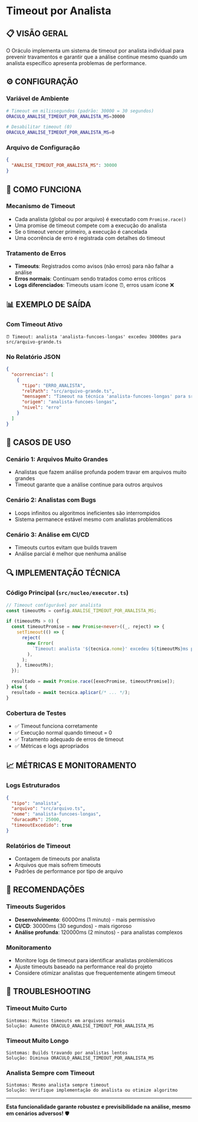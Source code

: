 # Timeout por Analista

## 📋 **VISÃO GERAL**

O Oráculo implementa um sistema de timeout por analista individual para prevenir travamentos e garantir que a análise continue mesmo quando um analista específico apresenta problemas de performance.

## ⚙️ **CONFIGURAÇÃO**

### **Variável de Ambiente**

```bash
# Timeout em milissegundos (padrão: 30000 = 30 segundos)
ORACULO_ANALISE_TIMEOUT_POR_ANALISTA_MS=30000

# Desabilitar timeout (0)
ORACULO_ANALISE_TIMEOUT_POR_ANALISTA_MS=0
```

### **Arquivo de Configuração**

```json
{
  "ANALISE_TIMEOUT_POR_ANALISTA_MS": 30000
}
```

## 🔧 **COMO FUNCIONA**

### **Mecanismo de Timeout**

- Cada analista (global ou por arquivo) é executado com `Promise.race()`
- Uma promise de timeout compete com a execução do analista
- Se o timeout vencer primeiro, a execução é cancelada
- Uma ocorrência de erro é registrada com detalhes do timeout

### **Tratamento de Erros**

- **Timeouts**: Registrados como avisos (não erros) para não falhar a análise
- **Erros normais**: Continuam sendo tratados como erros críticos
- **Logs diferenciados**: Timeouts usam ícone ⏰, erros usam ícone ❌

## 📊 **EXEMPLO DE SAÍDA**

### **Com Timeout Ativo**

```
⏰ Timeout: analista 'analista-funcoes-longas' excedeu 30000ms para src/arquivo-grande.ts
```

### **No Relatório JSON**

```json
{
  "ocorrencias": [
    {
      "tipo": "ERRO_ANALISTA",
      "relPath": "src/arquivo-grande.ts",
      "mensagem": "Timeout na técnica 'analista-funcoes-longas' para src/arquivo-grande.ts: 30000ms excedido",
      "origem": "analista-funcoes-longas",
      "nivel": "erro"
    }
  ]
}
```

## 🎯 **CASOS DE USO**

### **Cenário 1: Arquivos Muito Grandes**

- Analistas que fazem análise profunda podem travar em arquivos muito grandes
- Timeout garante que a análise continue para outros arquivos

### **Cenário 2: Analistas com Bugs**

- Loops infinitos ou algoritmos ineficientes são interrompidos
- Sistema permanece estável mesmo com analistas problemáticos

### **Cenário 3: Análise em CI/CD**

- Timeouts curtos evitam que builds travem
- Análise parcial é melhor que nenhuma análise

## 🔍 **IMPLEMENTAÇÃO TÉCNICA**

### **Código Principal** (`src/nucleo/executor.ts`)

```typescript
// Timeout configurável por analista
const timeoutMs = config.ANALISE_TIMEOUT_POR_ANALISTA_MS;

if (timeoutMs > 0) {
  const timeoutPromise = new Promise<never>((_, reject) => {
    setTimeout(() => {
      reject(
        new Error(
          `Timeout: analista '${tecnica.nome}' excedeu ${timeoutMs}ms para ${entry.relPath}`,
        ),
      );
    }, timeoutMs);
  });

  resultado = await Promise.race([execPromise, timeoutPromise]);
} else {
  resultado = await tecnica.aplicar(/* ... */);
}
```

### **Cobertura de Testes**

- ✅ Timeout funciona corretamente
- ✅ Execução normal quando timeout = 0
- ✅ Tratamento adequado de erros de timeout
- ✅ Métricas e logs apropriados

## 📈 **MÉTRICAS E MONITORAMENTO**

### **Logs Estruturados**

```json
{
  "tipo": "analista",
  "arquivo": "src/arquivo.ts",
  "nome": "analista-funcoes-longas",
  "duracaoMs": 25000,
  "timeoutExcedido": true
}
```

### **Relatórios de Timeout**

- Contagem de timeouts por analista
- Arquivos que mais sofrem timeouts
- Padrões de performance por tipo de arquivo

## 🚨 **RECOMENDAÇÕES**

### **Timeouts Sugeridos**

- **Desenvolvimento**: 60000ms (1 minuto) - mais permissivo
- **CI/CD**: 30000ms (30 segundos) - mais rigoroso
- **Análise profunda**: 120000ms (2 minutos) - para analistas complexos

### **Monitoramento**

- Monitore logs de timeout para identificar analistas problemáticos
- Ajuste timeouts baseado na performance real do projeto
- Considere otimizar analistas que frequentemente atingem timeout

## 🔧 **TROUBLESHOOTING**

### **Timeout Muito Curto**

```
Sintomas: Muitos timeouts em arquivos normais
Solução: Aumente ORACULO_ANALISE_TIMEOUT_POR_ANALISTA_MS
```

### **Timeout Muito Longo**

```
Sintomas: Builds travando por analistas lentos
Solução: Diminua ORACULO_ANALISE_TIMEOUT_POR_ANALISTA_MS
```

### **Analista Sempre com Timeout**

```
Sintomas: Mesmo analista sempre timeout
Solução: Verifique implementação do analista ou otimize algoritmo
```

---

**Esta funcionalidade garante robustez e previsibilidade na análise, mesmo em cenários adversos!** 🛡️
